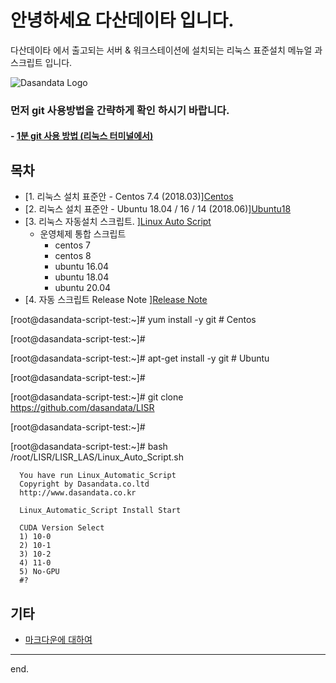 # 안녕하세요 다산데이타 입니다.  
다산데이타 에서 출고되는 서버 & 워크스테이션에 설치되는 리눅스 표준설치 메뉴얼 과 스크립트 입니다.  

![Dasandata Logo](http://dasandata.co.kr/wp-content/uploads/2019/05/%EB%8B%A4%EC%82%B0%EB%A1%9C%EA%B3%A0_%EC%88%98%EC%A0%951-300x109.jpg)

### 먼저 git 사용방법을 간략하게 확인 하시기 바랍니다.    
#### - [1분 git 사용 방법 (리눅스 터미널에서)][how-to-git]  
[how-to-git]:https://github.com/dasandata/LISR/blob/master/how-to-git.md


## 목차
- [1. 리눅스 설치 표준안 - Centos 7.4 (2018.03)][Centos](https://github.com/dasandata/LISR/blob/master/%2BCentOS7/Standard_Install_CentOS_7.md#%EB%8B%A4%EC%82%B0%EB%8D%B0%EC%9D%B4%ED%83%80-centos-74-%EC%84%A4%EC%B9%98-%ED%91%9C%EC%A4%80%EC%95%88-201803)  
- [2. 리눅스 설치 표준안 - Ubuntu 18.04 / 16 / 14 (2018.06)][Ubuntu18](https://github.com/dasandata/LISR/blob/master/%2BUbuntu18/Standard_Install_Ubuntu18.md#%EB%8B%A4%EC%82%B0%EB%8D%B0%EC%9D%B4%ED%83%80-ubuntu-1804--%EC%84%A4%EC%B9%98-%ED%91%9C%EC%A4%80%EC%95%88-201809)  
- [3. 리눅스 자동설치 스크립트. ][Linux Auto Script](https://github.com/dasandata/LISR/blob/dc2e0fac2364f203528f6a69e8915a1b8a7aaa6e/LISR_LAS/Linux_Auto_Script.sh)
  - 운영체제 통합 스크립트
      - centos 7
      - centos 8
      - ubuntu 16.04
      - ubuntu 18.04
      - ubuntu 20.04
- [4. 자동 스크립트 Release Note ][Release Note](https://github.com/dasandata/LISR/blob/dc2e0fac2364f203528f6a69e8915a1b8a7aaa6e/LISR_LAS/Release%20Note/2107_Release_Note.md)


[root@dasandata-script-test:~]#  yum install -y git  # Centos

[root@dasandata-script-test:~]#

[root@dasandata-script-test:~]# apt-get install -y git # Ubuntu

[root@dasandata-script-test:~]#

[root@dasandata-script-test:~]# git clone https://github.com/dasandata/LISR

[root@dasandata-script-test:~]#

[root@dasandata-script-test:~]# bash /root/LISR/LISR_LAS/Linux_Auto_Script.sh

      You have run Linux_Automatic_Script
      Copyright by Dasandata.co.ltd
      http://www.dasandata.co.kr

      Linux_Automatic_Script Install Start

      CUDA Version Select
      1) 10-0
      2) 10-1
      3) 10-2
      4) 11-0
      5) No-GPU
      #? 






## 기타
- [마크다운에 대하여][markdown]
***

end.

[centos7]: https://github.com/dasandata/LISR/blob/master/CentOS7/Standard_Install_CentOS_7.md  
[ubuntu]: https://github.com/dasandata/LISR/blob/master/Ubuntu16/Standard_Install_Ubuntu.md  
[markdown]: https://github.com/dasandata/LISR/blob/master/makrdown.md
